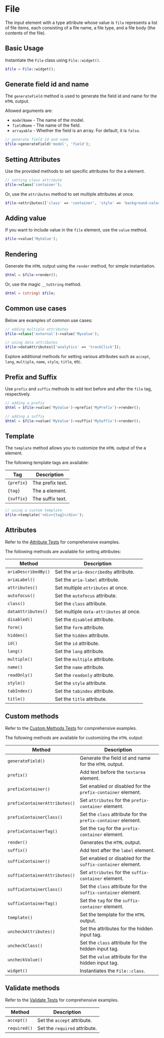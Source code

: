 # File

The input element with a type attribute whose value is `file` represents a list of file items, each consisting of a file
name, a file type, and a file body (the contents of the file).

## Basic Usage

Instantiate the `File` class using `File::widget()`.

```php
$file = File::widget();
```

## Generate field id and name

The `generateField` method is used to generate the field id and name for the `HTML` output.

Allowed arguments are:

- `modelName` - The name of the model.
- `fieldName` - The name of the field.
- `arrayable` - Whether the field is an array. For default, it is `false`.

```php
// generate field id and name
$file->generateField('model', 'field');
```

## Setting Attributes

Use the provided methods to set specific attributes for the a element.

```php
// setting class attribute
$file->class('container');
```

Or, use the `attributes` method to set multiple attributes at once.

```php
$file->attributes(['class' => 'container', 'style' => 'background-color: #eee;']);
```

## Adding value

If you want to include value in the `file` element, use the `value` method.

```php
$file->value('MyValue');
```

## Rendering

Generate the `HTML` output using the `render` method, for simple instantiation. 

```php
$html = $file->render();
```

Or, use the magic `__toString` method.

```php
$html = (string) $file;
```

## Common use cases

Below are examples of common use cases:

```php
// adding multiple attributes
$file->class('external')->value('Myvalue');

// using data attributes
$file->dataAttributes(['analytics' => 'trackClick']);
```

Explore additional methods for setting various attributes such as `accept`, `lang`, `multiple`, `name`, `style`,
`title`, etc.

## Prefix and Suffix

Use `prefix` and `suffix` methods to add text before and after the `file` tag, respectively.

```php
// adding a prefix
$html = $file->value('MyValue')->prefix('MyPrefix')->render();

// adding a suffix
$html = $file->value('MyValue')->suffix('MySuffix')->render();
```

## Template

The `template` method allows you to customize the `HTML` output of the a element.

The following template tags are available:

| Tag        | Description      |
| ---------- | ---------------- |
| `{prefix}` | The prefix text. |
| `{tag}`    | The a element.   |
| `{suffix}` | The suffix text. |

```php
// using a custom template
$file->template('<div>{tag}</div>');
```

## Attributes

Refer to the [Attribute Tests](https://github.com/php-forge/html/blob/main/tests/Input/File/AttributeTest.php) for 
comprehensive examples.

The following methods are available for setting attributes:

| Method             | Description                                                                                     |
| ------------------ | ----------------------------------------------------------------------------------------------- |
| `ariaDescribedBy()`| Set the `aria-describedby` attribute.                                                           |
| `ariaLabel()`      | Set the `aria-label` attribute.                                                                 |
| `attributes()`     | Set multiple `attributes` at once.                                                              |
| `autofocus()`      | Set the `autofocus` attribute.                                                                  |
| `class()`          | Set the `class` attribute.                                                                      |
| `dataAttributes()` | Set multiple `data-attributes` at once.                                                         |
| `disabled()`       | Set the `disabled` attribute.                                                                   |
| `form()`           | Set the `form` attribute.                                                                       |
| `hidden()`         | Set the `hidden` attribute.                                                                     |
| `id()`             | Set the `id` attribute.                                                                         |
| `lang()`           | Set the `lang` attribute.                                                                       |
| `multiple()`       | Set the `multiple` attribute.                                                                   |
| `name()`           | Set the `name` attribute.                                                                       |
| `readOnly()`       | Set the `readonly` attribute.                                                                   |
| `style()`          | Set the `style` attribute.                                                                      |
| `tabIndex()`       | Set the `tabindex` attribute.                                                                   |
| `title()`          | Set the `title` attribute.                                                                      |

## Custom methods

Refer to the [Custom Methods Tests](https://github.com/php-forge/html/blob/main/tests/Input/File/CustomMethodTest.php)
for comprehensive examples.

The following methods are available for customizing the `HTML` output:

| Method                       | Description                                                                           |
| ---------------------------- | ------------------------------------------------------------------------------------- |
| `generateField()`            | Generate the field id and name for the `HTML` output.                                 |
| `prefix()`                   | Add text before the `textarea` element.                                               |
| `prefixContainer()`          | Set enabled or disabled for the `prefix-container` element.                           |
| `prefixContainerAttributes()`| Set `attributes` for the `prefix-container` element.                                  |                                            
| `prefixContainerClass()`     | Set the `class` attribute for the `prefix-container` element.                         |
| `prefixContainerTag()`       | Set the `tag` for the `prefix-container` element.                                     |
| `render()`                   | Generates the `HTML` output.                                                          |
| `suffix()`                   | Add text after the `label` element.                                                   |
| `suffixContainer()`          | Set enabled or disabled for the `suffix-container` element.                           |
| `suffixContainerAttributes()`| Set `attributes` for the `suffix-container` element.                                  |
| `suffixContainerClass()`     | Set the `class` attribute for the `suffix-container` element.                         |
| `suffixContainerTag()`       | Set the `tag` for the `suffix-container` element.                                     |
| `template()`                 | Set the template for the `HTML` output.                                               |
| `uncheckAttributes()`        | Set the attributes for the hidden input tag.                                          |
| `uncheckClass()`             | Set the `class` attribute for the hidden input tag.                                   |
| `uncheckValue()`             | Set the `value` attribute for the hidden input tag.                                   |
| `widget()`                   | Instantiates the `File::class`.                                                       |

## Validate methods

Refer to the [Validate Tests](https://github.com/php-forge/html/blob/main/tests/Input/File/ValidateTest.php) for
comprehensive examples.

| Method      | Description                                                                                            |
| ----------- | ------------------------------------------------------------------------------------------------------ |
| `accept()`  | Set the `accept` attribute.                                                                            |
| `required()`| Set the `required` attribute.                                                                          |
